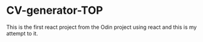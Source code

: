 # CV-generator-TOP

This is the first react project from the Odin project using react and this is my attempt to it.
